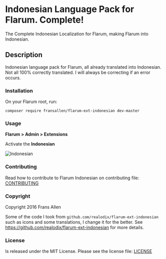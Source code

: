 # Indonesian Language Pack for Flarum. Complete!

The Complete Indonesian Localization for Flarum, making Flarum into Indonesian.

## Description

Indonesian language pack for Flarum, all already translated into Indonesian. Not all 100% correctly translated. I will always be correcting if an error occurs.

### Installation

On your Flarum root, run:

```
composer require fransallen/flarum-ext-indonesian dev-master
```

### Usage

**Flarum > Admin > Extensions**

Activate the **Indonesian**

![Indonesian](https://cdn.fransallen.com/static/uploads/2016/11/d1e7b5b2a9788c432f865725cb814c7c-300x232.png)

### Contributing

Read how to contribute to Flarum Indonesian on contributing file: [CONTRIBUTING](https://github.com/fransallen/flarum-ext-indonesian/blob/master/CONTRIBUTING.md)

### Copyright

Copyright 2016 Frans Allen

Some of the code I took from `github.com/realodix/flarum-ext-indonesian` such as icons and some translations, I change it for the better. See https://github.com/realodix/flarum-ext-indonesian for more details.

### License

Is released under the MIT License. Please see the license file: [LICENSE](https://github.com/fransallen/flarum-ext-indonesian/blob/master/LICENSE)
